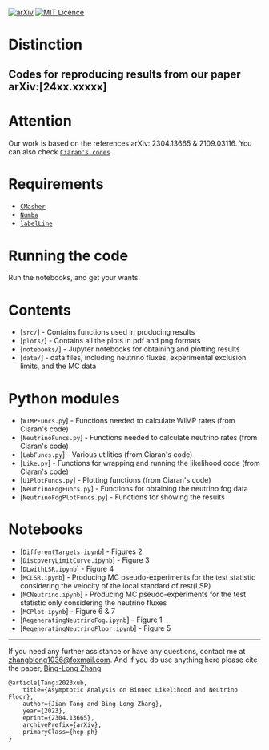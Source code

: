 [![arXiv](https://img.shields.io/badge/arXiv-24xx.xxxxx-B31B1B.svg)](https://arxiv.org/abs/24xx.xxxxx)
[![MIT Licence](https://badges.frapsoft.com/os/mit/mit.svg?v=103)](https://opensource.org/licenses/mit-license.php)

# Distinction
Codes for reproducing results from our paper arXiv:[24xx.xxxxx]
---
<!-- [<img align="right" src="plots/plots_png/NuFloorExplanation.png" height="350">](https://github.com/cajohare/NeutrinoFog/raw/master/plots/plots_png/NuFloorExplanation.png) -->

# Attention
Our work is based on the references arXiv: 2304.13665 & 2109.03116.
You can also check [`Ciaran's codes`](https://github.com/cajohare/NeutrinoFog/).

# Requirements
* [`CMasher`](https://cmasher.readthedocs.io/)
* [`Numba`](https://numba.pydata.org/)
* [`labelLine`](https://github.com/cphyc/matplotlib-label-lines)

# Running the code
Run the notebooks, and get your wants.

# Contents
* [`src/`] - Contains functions used in producing  results
* [`plots/`] - Contains all the plots in pdf and png formats
* [`notebooks/`] - Jupyter notebooks for obtaining and plotting results
* [`data/`] - data files, including neutrino fluxes, experimental exclusion limits, and the MC data

# Python modules
* [`WIMPFuncs.py`] - Functions needed to calculate WIMP rates (from Ciaran's code)
* [`NeutrinoFuncs.py`] - Functions needed to calculate neutrino rates (from Ciaran's code)
* [`LabFuncs.py`] - Various utilities (from Ciaran's code)
* [`Like.py`] - Functions for wrapping and running the likelihood code (from Ciaran's code)
* [`U1PlotFuncs.py`] - Plotting functions (from Ciaran's code)
* [`NeutrinoFogFuncs.py`] - Functions for obtaining the neutrino fog data
* [`NeutrinoFogPlotFuncs.py`] - Functions for showing the results

# Notebooks
* [`DifferentTargets.ipynb`] - Figures 2
* [`DiscoveryLimitCurve.ipynb`] - Figure 3
* [`DLwithLSR.ipynb`] - Figure 4
* [`MCLSR.ipynb`] - Producing MC pseudo-experiments for the test statistic considering the velocity of the local standard of rest(LSR)
* [`MCNeutrino.ipynb`] - Producing MC pseudo-experiments for the test statistic only considering the neutrino fluxes
* [`MCPlot.ipynb`] - Figure 6 & 7
* [`RegeneratingNeutrinoFog.ipynb`] - Figure 1
* [`RegeneratingNeutrinoFloor.ipynb`] - Figure 5

---

If you need any further assistance or have any questions, contact me at zhangblong1036@foxmail.com. And if you do use anything here please cite the paper, [Bing-Long Zhang](https://arxiv.org/abs/2304.13665)
```
@article{Tang:2023xub,
    title={Asymptotic Analysis on Binned Likelihood and Neutrino Floor},
    author={Jian Tang and Bing-Long Zhang},
    year={2023},
    eprint={2304.13665},
    archivePrefix={arXiv},
    primaryClass={hep-ph}
}
```
